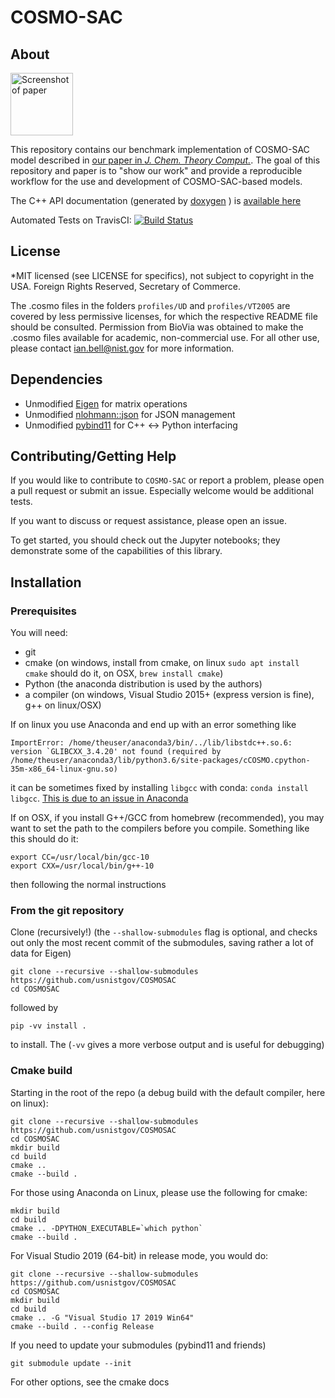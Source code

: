 # COSMO-SAC

## About 

<img src="JCTC2020.PNG" alt="Screenshot of paper" style="width: 100px;"/>

This repository contains our benchmark implementation of COSMO-SAC model described in [our paper in *J. Chem. Theory Comput.*](https://dx.doi.org/10.1021/acs.jctc.9b01016). The goal of this repository and paper is to "show our work" and provide a reproducible workflow for the use and development of COSMO-SAC-based models.

The C++ API documentation (generated by [doxygen](http://www.doxygen.nl/) ) is [available here](COSMOSAC-1.0-doxygen.pdf)

Automated Tests on TravisCI: [![Build Status](https://travis-ci.org/usnistgov/COSMOSAC.svg?branch=master)](https://travis-ci.org/usnistgov/COSMOSAC)

## License

*MIT licensed (see LICENSE for specifics), not subject to copyright in the USA. Foreign Rights Reserved, Secretary of Commerce.

The .cosmo files in the folders ``profiles/UD`` and ``profiles/VT2005`` are covered by less permissive licenses, for which the respective README file should be consulted.  Permission from BioVia was obtained to make the .cosmo files available for academic, non-commercial use.  For all other use, please contact ian.bell@nist.gov for more information.

## Dependencies

* Unmodified [Eigen](https://eigen.tuxfamily.org/dox/) for matrix operations
* Unmodified [nlohmann::json](https://github.com/nlohmann/json) for JSON management
* Unmodified [pybind11](https://github.com/pybind/pybind11) for C++ <-> Python interfacing

## Contributing/Getting Help

If you would like to contribute to ``COSMO-SAC`` or report a problem, please open a pull request or submit an issue.  Especially welcome would be additional tests.  

If you want to discuss or request assistance, please open an issue.

To get started, you should check out the Jupyter notebooks; they demonstrate some of the capabilities of this library.

## Installation

### Prerequisites

You will need:

* git 
* cmake (on windows, install from cmake, on linux ``sudo apt install cmake`` should do it, on OSX, ``brew install cmake``)
* Python (the anaconda distribution is used by the authors)
* a compiler (on windows, Visual Studio 2015+ (express version is fine), g++ on linux/OSX)

If on linux you use Anaconda and end up with an error something like
```
ImportError: /home/theuser/anaconda3/bin/../lib/libstdc++.so.6: version `GLIBCXX_3.4.20' not found (required by /home/theuser/anaconda3/lib/python3.6/site-packages/cCOSMO.cpython-35m-x86_64-linux-gnu.so)
```
it can be sometimes fixed by installing ``libgcc`` with conda: ``conda install libgcc``.  [This is due to an issue in Anaconda](https://github.com/ContinuumIO/anaconda-issues/issues/483)

If on OSX, if you install G++/GCC from homebrew (recommended), you may want to set the path to the compilers before you compile.  Something like this should do it:
```
export CC=/usr/local/bin/gcc-10
export CXX=/usr/local/bin/g++-10
```
then following the normal instructions

### From the git repository

Clone (recursively!) (the ``--shallow-submodules`` flag is optional, and checks out only the most recent commit of the submodules, saving rather a lot of data for Eigen)

```
git clone --recursive --shallow-submodules https://github.com/usnistgov/COSMOSAC
cd COSMOSAC
```
followed by
```
pip -vv install .
```

to install. The (``-vv`` gives a more verbose output and is useful for debugging)

### Cmake build

Starting in the root of the repo (a debug build with the default compiler, here on linux):

``` 
git clone --recursive --shallow-submodules https://github.com/usnistgov/COSMOSAC
cd COSMOSAC
mkdir build
cd build
cmake ..
cmake --build .
```
For those using Anaconda on Linux, please use the following for cmake:
```
mkdir build
cd build
cmake .. -DPYTHON_EXECUTABLE=`which python`
cmake --build .
```
For Visual Studio 2019 (64-bit) in release mode, you would do:
``` 
git clone --recursive --shallow-submodules https://github.com/usnistgov/COSMOSAC
cd COSMOSAC
mkdir build
cd build
cmake .. -G "Visual Studio 17 2019 Win64"
cmake --build . --config Release
```

If you need to update your submodules (pybind11 and friends)
```
git submodule update --init
```

For other options, see the cmake docs

